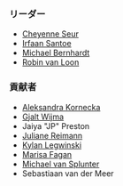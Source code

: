 ### リーダー
* [Cheyenne Seur](https://www.linkedin.com/in/cheyenneseur/)
* [Irfaan Santoe](https://www.linkedin.com/in/irfaansantoe/)
* [Michael Bernhardt](https://www.linkedin.com/in/michael-bernhardt-cyber/)
* [Robin van Loon](https://www.linkedin.com/in/robin-van-loon-csslp-cissp-oswe/)

### 貢献者
* [Aleksandra Kornecka](https://www.linkedin.com/in/aleksandrakornecka/)
* [Gjalt Wijma](https://www.linkedin.com/in/gtwijma/)
* Jaiya "JP" Preston
* [Juliane Reimann](https://www.linkedin.com/in/juliane-reimann)
* [Kylan Legwinski](https://www.linkedin.com/in/kylan-legwinski-12a2a6218/)
* [Marisa Fagan](https://www.linkedin.com/in/marisafagan/)
* [Michael van Splunter](https://www.linkedin.com/in/michaelvansplunter)
* Sebastiaan van der Meer
